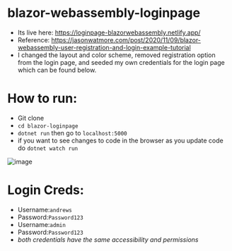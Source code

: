 # blazor-webassembly-loginpage
- Its live here: https://loginpage-blazorwebassembly.netlify.app/
- Reference: https://jasonwatmore.com/post/2020/11/09/blazor-webassembly-user-registration-and-login-example-tutorial
- I changed the layout and color scheme, removed registration option from the login page, and seeded my own credentials for the login page which can be found below.


# How to run:
- Git clone
- ``cd blazor-loginpage``
- ``dotnet run`` then go to ``localhost:5000``
- if you want to see changes to code in the browser as you update code do ``dotnet watch run``

![image](https://user-images.githubusercontent.com/51387040/111344571-ddb50380-8652-11eb-98b7-63104fea2e6b.png)

# Login Creds:
* Username:``andrews``
* Password:``Password123``
* Username:``admin``
* Password:``Password123``
* _both credentials have the same accessibility and permissions_
